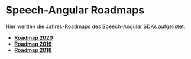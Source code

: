 # Speech-Angular Roadmaps

Hier werden die Jahres-Roadmaps des Speech-Angular SDKs aufgelistet:


* **[Roadmap 2020](./Roadmap-2020.md)**
* **[Roadmap 2019](./Roadmap-2019.md)**
* **[Roadmap 2018](./Roadmap-2018.md)**
